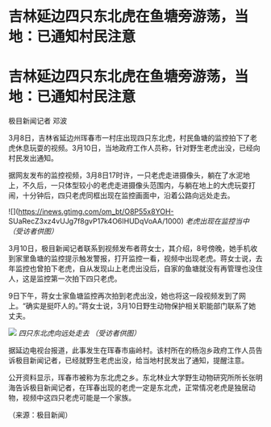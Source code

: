 # 吉林延边四只东北虎在鱼塘旁游荡，当地：已通知村民注意

# 吉林延边四只东北虎在鱼塘旁游荡，当地：已通知村民注意

极目新闻记者 邓波

3月8日，吉林省延边州珲春市一村庄出现四只东北虎，村民鱼塘的监控拍下了老虎休息玩耍的视频。3月10日，当地政府工作人员称，针对野生老虎出没，已经向村民发出通知。

据网友发布的监控视频，3月8日17时许，一只老虎走进摄像头，躺在了水泥地上，不久后，一只体型较小的老虎走进摄像头范围内，与躺在地上的大虎玩耍打闹，十分钟后，四只老虎同框出现在监控画面中，沿着公路向远处走去。

![](https://inews.gtimg.com/om_bt/O8P55x8YOH-
SUaRecZ3xz4vUJg7f8gvP17k4O6IHUDqVoAA/1000) _老虎出现在监控当中 （受访者供图）_

3月10日，极目新闻记者联系到视频发布者蒋女士，其介绍，8号傍晚，她手机收到家里鱼塘的监控提示触发警报，打开监控一看，视频中出现老虎。蒋女士说，去年监控也曾拍下老虎，自从发现山上老虎出没后，自家的鱼塘就没有再管理也没住人，这是监控第一次拍下四只老虎。

9日下午，蒋女士家鱼塘监控再次拍到老虎出没，她也将这一段视频发到了网上。“确实是挺吓人的。”蒋女士说，3月10日野生动物保护相关职能部门联系了她丈夫。

![](https://inews.gtimg.com/om_bt/OC3oODFJeLVo_hdhUR3rznUa65p5RrNe2vb_GKHiGpS4MAA/1000)
_四只东北虎向远处走去 （受访者供图）_

据延边电视台报道，此事发生在珲春市庙岭村。该村所在的杨泡乡政府工作人员告诉极目新闻记者，已经就野生老虎出没，给当地村民发出了通知，提醒注意。

公开资料显示，珲春市被称为东北虎之乡。东北林业大学野生动物研究所所长张明海告诉极目新闻记者，在珲春出现的老虎一定是东北虎，正常情况老虎是独居动物，视频中这四只老虎可能是一个家族。

（来源：极目新闻）


